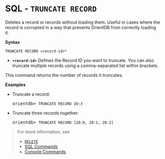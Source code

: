 
# SQL - `TRUNCATE RECORD`

Deletes a record or records without loading them.  Useful in cases where the record is corrupted in a way that prevents OrientDB from correctly loading it.

**Syntax**

```
TRUNCATE RECORD <record-id>*
```

- **`<record-id>`** Defines the Record ID you want to truncate.  You can also truncate multiple records using a comma-separated list within brackets.

This command returns the number of records it truncates.


**Examples**

- Truncate a record:

  <pre>
  orientdb> <code class='lang-sql userinput'>TRUNCATE RECORD 20:3</code>
  </pre>

- Truncate three records together:

  <pre>
  orientdb> <code class="lang-sql userinput">TRUNCATE RECORD [20:0, 20:1, 20:2]</code>
  </pre>

>For more information, see
>- [`DELETE`](SQL-Delete.md)
>- [SQL Commands](SQL-Commands.md)
>- [Console Commands](../console/Console-Commands.md)
